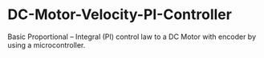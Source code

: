 # DC-Motor-Velocity-PI-Controller
Basic Proportional – Integral (PI) control law to a DC Motor with encoder by using a microcontroller.
